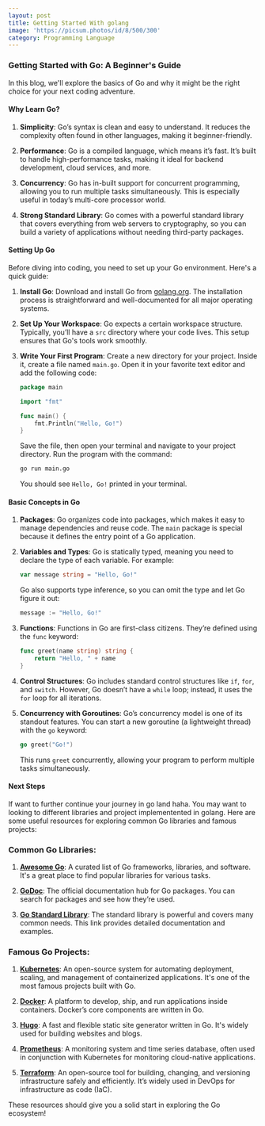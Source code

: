 ```yaml
---
layout: post
title: Getting Started With golang
image: 'https://picsum.photos/id/8/500/300'
category: Programming Language
---
```

### Getting Started with Go: A Beginner's Guide

In this blog, we'll explore the basics of Go and why it might be the right choice for your next coding adventure.

#### Why Learn Go?

1. **Simplicity**: Go’s syntax is clean and easy to understand. It reduces the complexity often found in other languages, making it beginner-friendly.
  
2. **Performance**: Go is a compiled language, which means it’s fast. It’s built to handle high-performance tasks, making it ideal for backend development, cloud services, and more.
  
3. **Concurrency**: Go has in-built support for concurrent programming, allowing you to run multiple tasks simultaneously. This is especially useful in today’s multi-core processor world.

4. **Strong Standard Library**: Go comes with a powerful standard library that covers everything from web servers to cryptography, so you can build a variety of applications without needing third-party packages.

#### Setting Up Go

Before diving into coding, you need to set up your Go environment. Here's a quick guide:

1. **Install Go**: Download and install Go from [golang.org](https://golang.org/dl/). The installation process is straightforward and well-documented for all major operating systems.

2. **Set Up Your Workspace**: Go expects a certain workspace structure. Typically, you’ll have a `src` directory where your code lives. This setup ensures that Go's tools work smoothly.

3. **Write Your First Program**: Create a new directory for your project. Inside it, create a file named `main.go`. Open it in your favorite text editor and add the following code:

   ```go
   package main

   import "fmt"

   func main() {
       fmt.Println("Hello, Go!")
   }
   ```

   Save the file, then open your terminal and navigate to your project directory. Run the program with the command:

   ```bash
   go run main.go
   ```

   You should see `Hello, Go!` printed in your terminal.

#### Basic Concepts in Go

1. **Packages**: Go organizes code into packages, which makes it easy to manage dependencies and reuse code. The `main` package is special because it defines the entry point of a Go application.

2. **Variables and Types**: Go is statically typed, meaning you need to declare the type of each variable. For example:

   ```go
   var message string = "Hello, Go!"
   ```

   Go also supports type inference, so you can omit the type and let Go figure it out:

   ```go
   message := "Hello, Go!"
   ```

3. **Functions**: Functions in Go are first-class citizens. They’re defined using the `func` keyword:

   ```go
   func greet(name string) string {
       return "Hello, " + name
   }
   ```

4. **Control Structures**: Go includes standard control structures like `if`, `for`, and `switch`. However, Go doesn’t have a `while` loop; instead, it uses the `for` loop for all iterations.

5. **Concurrency with Goroutines**: Go’s concurrency model is one of its standout features. You can start a new goroutine (a lightweight thread) with the `go` keyword:

   ```go
   go greet("Go!")
   ```

   This runs `greet` concurrently, allowing your program to perform multiple tasks simultaneously.

#### Next Steps

If want to further continue your journey in go land haha. You may want to looking to different libraries and project implementented in golang.
Here are some useful resources for exploring common Go libraries and famous projects:

### Common Go Libraries:
1. **[Awesome Go](https://github.com/avelino/awesome-go)**: A curated list of Go frameworks, libraries, and software. It's a great place to find popular libraries for various tasks.
   
2. **[GoDoc](https://pkg.go.dev/)**: The official documentation hub for Go packages. You can search for packages and see how they’re used.

3. **[Go Standard Library](https://pkg.go.dev/std)**: The standard library is powerful and covers many common needs. This link provides detailed documentation and examples.

### Famous Go Projects:
1. **[Kubernetes](https://github.com/kubernetes/kubernetes)**: An open-source system for automating deployment, scaling, and management of containerized applications. It's one of the most famous projects built with Go.
   
2. **[Docker](https://github.com/moby/moby)**: A platform to develop, ship, and run applications inside containers. Docker’s core components are written in Go.

3. **[Hugo](https://github.com/gohugoio/hugo)**: A fast and flexible static site generator written in Go. It's widely used for building websites and blogs.

4. **[Prometheus](https://github.com/prometheus/prometheus)**: A monitoring system and time series database, often used in conjunction with Kubernetes for monitoring cloud-native applications.

5. **[Terraform](https://github.com/hashicorp/terraform)**: An open-source tool for building, changing, and versioning infrastructure safely and efficiently. It’s widely used in DevOps for infrastructure as code (IaC).

These resources should give you a solid start in exploring the Go ecosystem!
